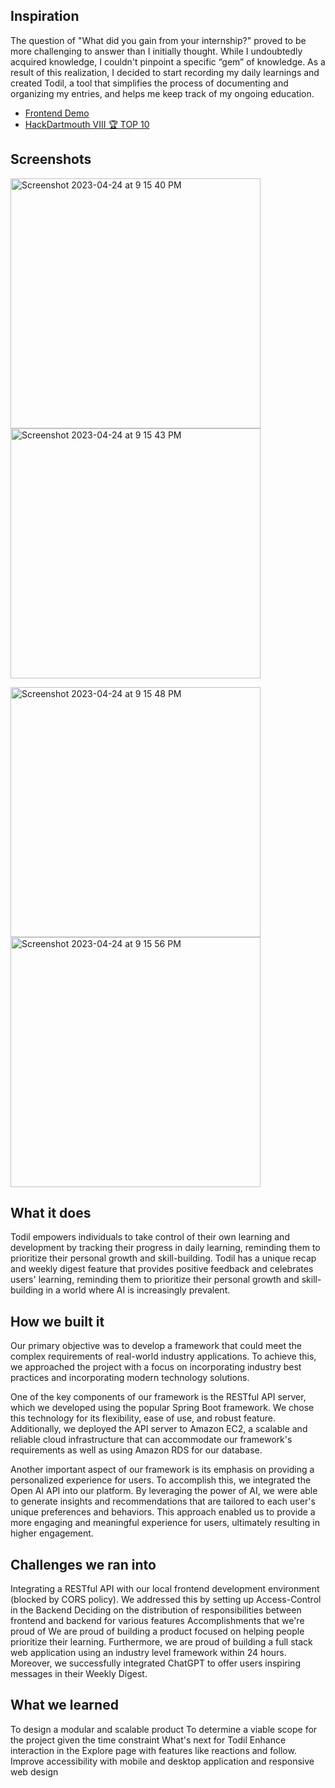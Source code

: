 ## Inspiration
The question of "What did you gain from your internship?" proved to be more challenging to answer than I initially thought. While I undoubtedly acquired knowledge, I couldn't pinpoint a specific “gem” of knowledge. As a result of this realization, I decided to start recording my daily learnings and created Todil, a tool that simplifies the process of documenting and organizing my entries, and helps me keep track of my ongoing education.
- [Frontend Demo](https://todil.vercel.app/)
- [HackDartmouth VIII 🏆 TOP 10](https://devpost.com/software/todil)

## Screenshots
<img width="400" alt="Screenshot 2023-04-24 at 9 15 40 PM" src="https://user-images.githubusercontent.com/89917595/234151080-f9d57ab4-9102-424a-b68c-53136ba7e058.png"> <img width="400" alt="Screenshot 2023-04-24 at 9 15 43 PM" src="https://user-images.githubusercontent.com/89917595/234151067-0b5aec7d-b621-40bc-9d27-373283238b12.png">

<img width="400" alt="Screenshot 2023-04-24 at 9 15 48 PM" src="https://user-images.githubusercontent.com/89917595/234151058-17564168-691a-4b10-98cc-1525e9283c2d.png"> <img width="400" alt="Screenshot 2023-04-24 at 9 15 56 PM" src="https://user-images.githubusercontent.com/89917595/234151047-144ac96b-c512-48ef-ae2e-ed95787b1d82.png">


## What it does
Todil empowers individuals to take control of their own learning and development by tracking their progress in daily learning, reminding them to prioritize their personal growth and skill-building. Todil has a unique recap and weekly digest feature that provides positive feedback and celebrates users' learning, reminding them to prioritize their personal growth and skill-building in a world where AI is increasingly prevalent.

## How we built it
Our primary objective was to develop a framework that could meet the complex requirements of real-world industry applications. To achieve this, we approached the project with a focus on incorporating industry best practices and incorporating modern technology solutions.

One of the key components of our framework is the RESTful API server, which we developed using the popular Spring Boot framework. We chose this technology for its flexibility, ease of use, and robust feature. Additionally, we deployed the API server to Amazon EC2, a scalable and reliable cloud infrastructure that can accommodate our framework's requirements as well as using Amazon RDS for our database.

Another important aspect of our framework is its emphasis on providing a personalized experience for users. To accomplish this, we integrated the Open AI API into our platform. By leveraging the power of AI, we were able to generate insights and recommendations that are tailored to each user's unique preferences and behaviors. This approach enabled us to provide a more engaging and meaningful experience for users, ultimately resulting in higher engagement.

## Challenges we ran into
Integrating a RESTful API with our local frontend development environment (blocked by CORS policy). We addressed this by setting up Access-Control in the Backend
Deciding on the distribution of responsibilities between frontend and backend for various features
Accomplishments that we're proud of
We are proud of building a product focused on helping people prioritize their learning. Furthermore, we are proud of building a full stack web application using an industry level framework within 24 hours. Moreover, we successfully integrated ChatGPT to offer users inspiring messages in their Weekly Digest.

## What we learned
To design a modular and scalable product
To determine a viable scope for the project given the time constraint
What's next for Todil
Enhance interaction in the Explore page with features like reactions and follow.
Improve accessibility with mobile and desktop application and responsive web design
